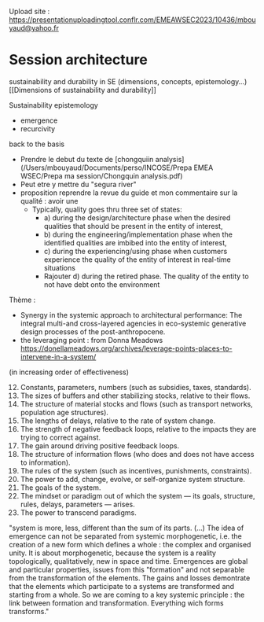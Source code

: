 Upload site : https://presentationuploadingtool.conflr.com/EMEAWSEC2023/10436/mbouyaud@yahoo.fr

# Session architecture

sustainability and durability in SE (dimensions, concepts, epistemology…)
[[Dimensions of sustainability and durability]]


Sustainability epistemology
- emergence
- recurcivity

back to the basis
- Prendre le debut du texte de [chongquiin analysis](/Users/mbouyaud/Documents/perso/INCOSE/Prepa EMEA WSEC/Prepa ma session/Chongquin analysis.pdf)
- Peut etre y mettre du "segura river"
- proposition reprendre la revue du guide et mon commentaire sur la qualité : avoir une
	- Typically, quality goes thru three set of states: 
		- a) during the design/architecture phase when the desired qualities that should be present in the entity of interest, 
		- b) during the engineering/implementation phase when the identified qualities are imbibed into the entity of interest, 
		- c) during the experiencing/using phase when customers experience the quality of the entity of interest in real-time situations
		- Rajouter d) during the retired phase. The quality of the entity to not have debt onto the environment

Thème : 
- Synergy in the systemic approach to architectural performance: The integral multi-and cross-layered agencies in eco-systemic generative design processes of the post-anthropocene.
- the leveraging point : from Donna Meadows https://donellameadows.org/archives/leverage-points-places-to-intervene-in-a-system/

(in increasing order of effectiveness)

12. Constants, parameters, numbers (such as subsidies, taxes, standards).  
11. The sizes of buffers and other stabilizing stocks, relative to their flows.  
10. The structure of material stocks and flows (such as transport networks, population age structures).  
9. The lengths of delays, relative to the rate of system change.  
8. The strength of negative feedback loops, relative to the impacts they are trying to correct against.  
7. The gain around driving positive feedback loops.  
6. The structure of information flows (who does and does not have access to information).  
5. The rules of the system (such as incentives, punishments, constraints).  
4. The power to add, change, evolve, or self-organize system structure.  
3. The goals of the system.  
2. The mindset or paradigm out of which the system — its goals, structure, rules, delays, parameters — arises.  
1. The power to transcend paradigms.

"system is more, less, different than the sum of its parts. (...)
The idea of emergence can not be separated from systemic morphogenetic, i.e. the creation of a new form which defines a whole : the complex and organised unity. It is about morphogenetic, because the system is a reality topologically, qualitatively, new in space and time.
Emergences are global and particular properties, issues from this "formation" and not separable from the transformation of the elements. The gains and  losses demontrate that the elements which participate to a systems are transformed and starting from a whole. So we are coming to a key systemic principle : the link between formation and transformation. Everything wich forms transforms."


